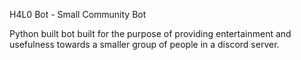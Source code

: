 H4L0 Bot - Small Community Bot

Python built bot built for the purpose of providing entertainment and usefulness towards a smaller group of people in a discord server.

